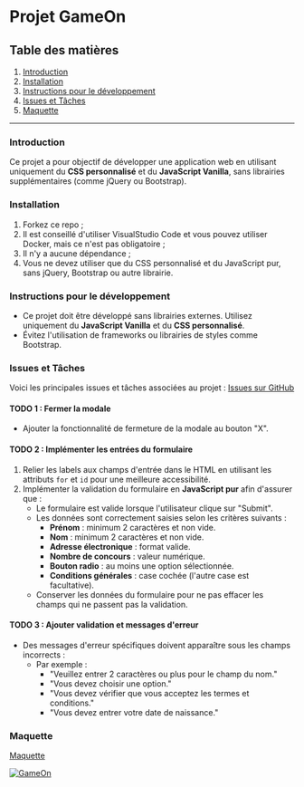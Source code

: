 # Projet GameOn

## Table des matières
1. [Introduction](#introduction)
2. [Installation](#installation)
3. [Instructions pour le développement](#instructions-pour-le-développement)
4. [Issues et Tâches](#issues-et-tâches)
5. [Maquette](#maquette)

---

### Introduction
Ce projet a pour objectif de développer une application web en utilisant uniquement du **CSS personnalisé** et du **JavaScript Vanilla**, sans librairies supplémentaires (comme jQuery ou Bootstrap).

### Installation
1. Forkez ce repo ;
2. Il est conseillé d'utiliser VisualStudio Code et vous pouvez utiliser Docker, mais ce n'est pas obligatoire ;
3. Il n'y a aucune dépendance ;
4. Vous ne devez utiliser que du CSS personnalisé et du JavaScript pur, sans jQuery, Bootstrap ou autre librairie.

### Instructions pour le développement
- Ce projet doit être développé sans librairies externes. Utilisez uniquement du **JavaScript Vanilla** et du **CSS personnalisé**.
- Évitez l'utilisation de frameworks ou librairies de styles comme Bootstrap.

### Issues et Tâches
Voici les principales issues et tâches associées au projet : [Issues sur GitHub](https://github.com/OpenClassrooms-Student-Center/GameOn-website-FR/issues) 

#### TODO 1 : Fermer la modale
- Ajouter la fonctionnalité de fermeture de la modale au bouton "X".

#### TODO 2 : Implémenter les entrées du formulaire
1. Relier les labels aux champs d'entrée dans le HTML en utilisant les attributs `for` et `id` pour une meilleure accessibilité.
2. Implémenter la validation du formulaire en **JavaScript pur** afin d'assurer que :
   - Le formulaire est valide lorsque l'utilisateur clique sur "Submit".
   - Les données sont correctement saisies selon les critères suivants :
     - **Prénom** : minimum 2 caractères et non vide.
     - **Nom** : minimum 2 caractères et non vide.
     - **Adresse électronique** : format valide.
     - **Nombre de concours** : valeur numérique.
     - **Bouton radio** : au moins une option sélectionnée.
     - **Conditions générales** : case cochée (l'autre case est facultative).
   - Conserver les données du formulaire pour ne pas effacer les champs qui ne passent pas la validation.

#### TODO 3 : Ajouter validation et messages d'erreur
- Des messages d'erreur spécifiques doivent apparaître sous les champs incorrects :
  - Par exemple :
    - "Veuillez entrer 2 caractères ou plus pour le champ du nom."
    - "Vous devez choisir une option."
    - "Vous devez vérifier que vous acceptez les termes et conditions."
    - "Vous devez entrer votre date de naissance."

### Maquette
[Maquette](https://www.figma.com/file/prxFGnSUoEhk6PTcMaJQim/UI-Design-GameOn-EN)

[![GameOn](https://user.oc-static.com/upload/2020/08/14/15974189716945_image2.png "GameOn")](https://user.oc-static.com/upload/2020/08/14/15974189716945_image2.png "GameOn")
